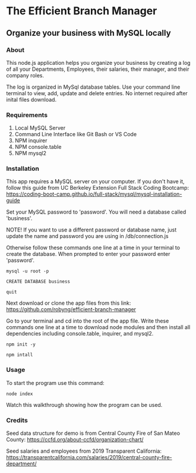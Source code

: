 # The Efficient Branch Manager
## Organize your business with MySQL locally

### About
This node.js application helps you organize your business by creating a log of all your Departments, Employees, their salaries, their manager, and their company roles. 

The log is organized in MySql database tables. Use your command line terminal to view, add, update and delete entries. No internet required after inital files download.

### Requirements
1. Local MySQL Server
2. Command Line Interface like Git Bash or VS Code
3. NPM inquirer
4. NPM console.table
5. NPM mysql2

### Installation
This app requires a MySQL server on your computer. If you don't have it, follow this guide from UC Berkeley Extension Full Stack Coding Bootcamp: https://coding-boot-camp.github.io/full-stack/mysql/mysql-installation-guide

Set your MySQL password to 'password'. 
You will need a database called 'business'.

NOTE! If you want to use a different password or database name, just update the name and password you are using in /db/connection.js

Otherwise follow these commands one line at a time in your terminal to create the database. When prompted to enter your password enter 'password'.

    mysql -u root -p

    CREATE DATABASE business

    quit

Next download or clone the app files from this link:
https://github.com/robyng/efficient-branch-manager 

Go to your terminal and cd into the root of the app file. 
Write these commands one line at a time to download node modules and then install all dependencies including console.table, inquirer, and mysql2.

    npm init -y
    
    npm intall


### Usage

To start the program use this command:

    node index


Watch this walkthrough showing how the program can be used.


### Credits

Seed data structure for demo is from Central County Fire of San Mateo County: 
https://ccfd.org/about-ccfd/organization-chart/

Seed salaries and employees from 2019 Transparent California:
https://transparentcalifornia.com/salaries/2019/central-county-fire-department/